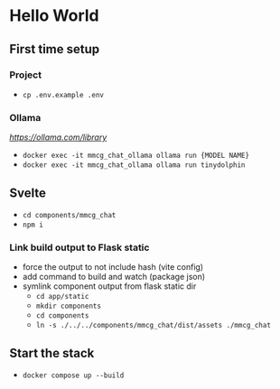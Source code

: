 # Hello World

## First time setup

### Project

- `cp .env.example .env`

### Ollama

_https://ollama.com/library_

- `docker exec -it mmcg_chat_ollama ollama run {MODEL NAME}`
- `docker exec -it mmcg_chat_ollama ollama run tinydolphin`

## Svelte

- `cd components/mmcg_chat`
- `npm i`

### Link build output to Flask static

- force the output to not include hash (vite config)
- add command to build and watch (package json)
- symlink component output from flask static dir
  - `cd app/static`
  - `mkdir components`
  - `cd components`
  - `ln -s ./../../components/mmcg_chat/dist/assets ./mmcg_chat`

## Start the stack

- `docker compose up --build`
